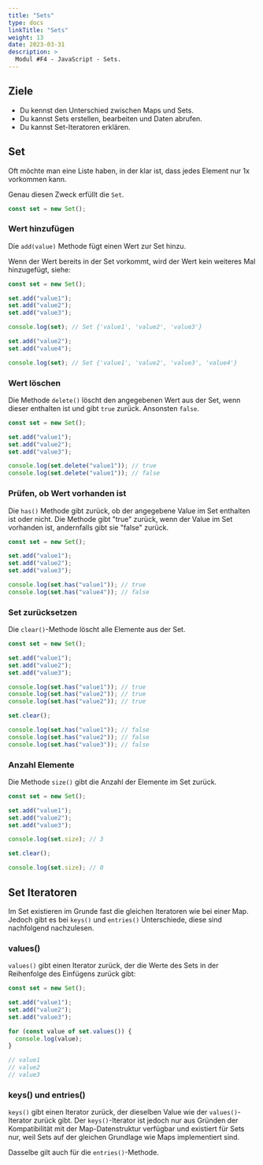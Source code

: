 ```yaml
---
title: "Sets"
type: docs
linkTitle: "Sets"
weight: 13
date: 2023-03-31
description: >
  Modul #F4 - JavaScript - Sets.
---
```


## Ziele

- Du kennst den Unterschied zwischen Maps und Sets.
- Du kannst Sets erstellen, bearbeiten und Daten abrufen.
- Du kannst Set-Iteratoren erklären.

## Set

Oft möchte man eine Liste haben, in der klar ist, dass jedes Element nur 1x vorkommen kann.

Genau diesen Zweck erfüllt die `Set`.

```javascript
const set = new Set();
```

### Wert hinzufügen

Die `add(value)` Methode fügt einen Wert zur Set hinzu.

Wenn der Wert bereits in der Set vorkommt, wird der Wert kein weiteres Mal hinzugefügt, siehe:

```javascript
const set = new Set();

set.add("value1");
set.add("value2");
set.add("value3");

console.log(set); // Set {'value1', 'value2', 'value3'}

set.add("value2");
set.add("value4");

console.log(set); // Set {'value1', 'value2', 'value3', 'value4'}
```

### Wert löschen

Die Methode `delete()` löscht den angegebenen Wert aus der Set, wenn dieser enthalten ist und gibt `true` zurück. Ansonsten `false`.

```javascript
const set = new Set();

set.add("value1");
set.add("value2");
set.add("value3");

console.log(set.delete("value1")); // true
console.log(set.delete("value1")); // false
```

### Prüfen, ob Wert vorhanden ist

Die `has()` Methode gibt zurück, ob der angegebene Value im Set enthalten ist oder nicht. Die Methode gibt "true" zurück, wenn der Value im Set vorhanden ist, andernfalls gibt sie "false" zurück.

```javascript
const set = new Set();

set.add("value1");
set.add("value2");
set.add("value3");

console.log(set.has("value1")); // true
console.log(set.has("value4")); // false
```

### Set zurücksetzen

Die `clear()`-Methode löscht alle Elemente aus der Set.

```javascript
const set = new Set();

set.add("value1");
set.add("value2");
set.add("value3");

console.log(set.has("value1")); // true
console.log(set.has("value2")); // true
console.log(set.has("value2")); // true

set.clear();

console.log(set.has("value1")); // false
console.log(set.has("value2")); // false
console.log(set.has("value3")); // false
```

### Anzahl Elemente

Die Methode `size()` gibt die Anzahl der Elemente im Set zurück.

```javascript
const set = new Set();

set.add("value1");
set.add("value2");
set.add("value3");

console.log(set.size); // 3

set.clear();

console.log(set.size); // 0
```

## Set Iteratoren

Im Set existieren im Grunde fast die gleichen Iteratoren wie bei einer Map. Jedoch gibt es bei `keys()` und `entries()` Unterschiede, diese sind nachfolgend nachzulesen.

### values()

`values()` gibt einen Iterator zurück, der die Werte des Sets in der Reihenfolge des Einfügens zurück gibt:

```javascript
const set = new Set();

set.add("value1");
set.add("value2");
set.add("value3");

for (const value of set.values()) {
  console.log(value);
}

// value1
// value2
// value3
```

### keys() und entries()

`keys()` gibt einen Iterator zurück, der dieselben Value wie der `values()`-Iterator zurück gibt. Der `keys()`-Iterator ist jedoch nur aus Gründen der Kompatibilität mit der Map-Datenstruktur verfügbar und existiert für Sets nur, weil Sets auf der gleichen Grundlage wie Maps implementiert sind.

Dasselbe gilt auch für die `entries()`-Methode.
